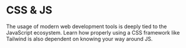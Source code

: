 # CSS & JS

The usage of modern web development tools is deeply tied to the JavaScript ecosystem. Learn how properly using a CSS framework like Tailwind is also dependent on knowing your way around JS.

